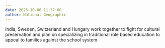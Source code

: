 ```yaml
---
date: 2025-10-06 11:37:00
author: National Geographic
---
```


India, Sweden, Switzerland and Hungary work together to fight for cultural preservation and plan on specializing in traditional role based education to appeal to families against the school system.